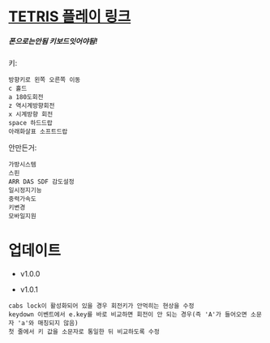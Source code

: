 # [TETRIS 플레이 링크](https://gyuriling.github.io/Tetris/)

##### 폰으로는안됨 키보드잇어야됨! 

키:
```
방향키로 왼쪽 오른쪽 이동 
c 홀드
a 180도회전
z 역시계방향회전
x 시계방향 회전 
space 하드드랍
아래화살표 소프트드랍
```

안만든거:
```
가방시스템
스핀
ARR DAS SDF 감도설정 
일시정지기능
중력가속도
키변경
모바일지원 
```




# 업데이트

* v1.0.0

* v1.0.1
```
cabs lock이 활성화되어 있을 경우 회전키가 안먹히는 현상을 수정
keydown 이벤트에서 e.key를 바로 비교하면 회전이 안 되는 경우(즉 'A'가 들어오면 소문자 'a'와 매칭되지 않음)
첫 줄에서 키 값을 소문자로 통일한 뒤 비교하도록 수정
```
